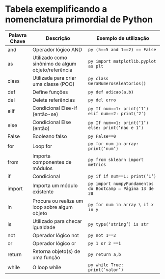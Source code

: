 # Tabela exemplificando a nomenclatura primordial de Python

| Palavra Chave | Descrição                                          | Exemplo de utilização                                      |
| ------------- | -------------------------------------------------- | ---------------------------------------------------------- |
| and           | Operador lógico AND                                | `py (5==5 and 1==2) == False`                              |
| as            | Utilizado como sinônimo de algum objeto/referência | `py import matplotlib.pyplot as plt`                       |
| class         | Utilizada para criar uma classe (POO)              | `py class GeraNumerosAleatorios()`                         |
| def           | Define funções                                     | `py def adicao(a,b)`                                       |
| del           | Deleta referências                                 | `py del erro`                                              |
| elif          | Condicional Else-if (então-se)                     | `py If num==1: print(‘1’) elif num==2: print(‘2’)`         |
| else          | Condicional Else (então)                           | `py If num==1: print(‘1’) else: print(‘nao e 1’)`          |
| False         | Booleano falso                                     | `py False==0`                                              |
| for           | Loop for                                           | `py for num in array: print(‘num’)`                        |
| from          | Importa componentes de módulos                     | `py from sklearn import metrics`                           |
| if            | Condicional                                        | `py if if num==1: print(‘1’)`                              |
| import        | Importa um módulo existente                        | `py import numpyFundamentos do Bootcamp – Página 13 de 28` |
| in            | Procura ou realiza um loop sobre algum objeto      | `py for num in array \ if x in y`                          |
| is            | Utilizado para checar igualdade                    | `py type(‘string’) is str`                                 |
| not           | Operador lógico not                                | `py not 1==2`                                              |
| or            | Operador lógico or                                 | `py 1 or 2 ==1`                                            |
| return        | Retorna objeto(s) de uma função                    | `py return a,b`                                            |
| while         | O loop while                                       | `py while True: print(‘valor’)`                            |
